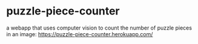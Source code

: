 # puzzle-piece-counter
a webapp that uses computer vision to count the number of puzzle pieces in an image:
https://puzzle-piece-counter.herokuapp.com/
